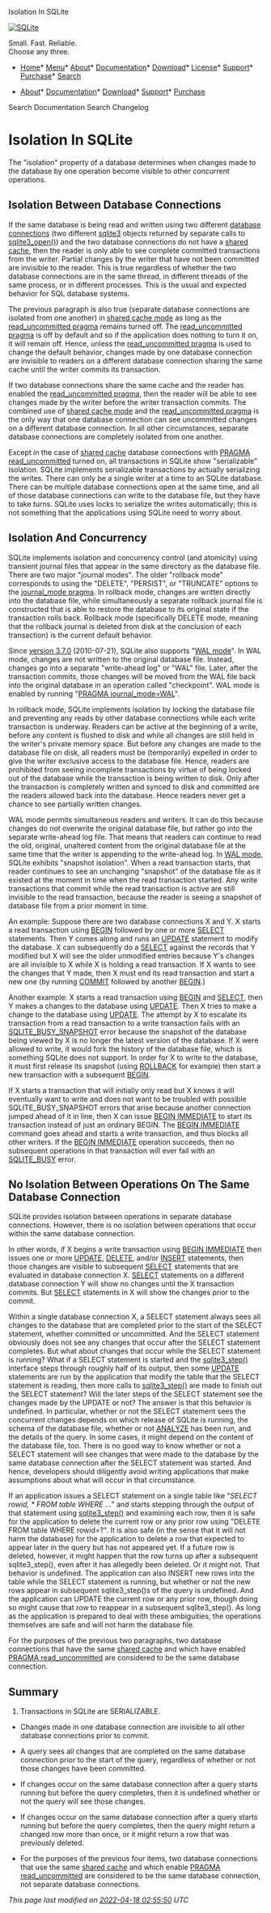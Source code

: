




Isolation In SQLite




[![SQLite](images/sqlite370_banner.gif)](index.html)


Small. Fast. Reliable.  
Choose any three.


* [Home](index.html)* [Menu](javascript:void(0))* [About](about.html)* [Documentation](docs.html)* [Download](download.html)* [License](copyright.html)* [Support](support.html)* [Purchase](prosupport.html)* [Search](javascript:void(0))




* [About](about.html)* [Documentation](docs.html)* [Download](download.html)* [Support](support.html)* [Purchase](prosupport.html)






Search Documentation
Search Changelog







# Isolation In SQLite



The "isolation" property of a database determines when changes made to 
the database by one operation become visible to other concurrent operations.



## Isolation Between Database Connections



If the same database is being read and written using two different
[database connections](c3ref/sqlite3.html) (two different [sqlite3](c3ref/sqlite3.html) objects returned by
separate calls to [sqlite3\_open()](c3ref/open.html)) and the two database connections
do not have a [shared cache](sharedcache.html), then the reader is only able to
see complete committed transactions from the writer. Partial changes
by the writer that have not been committed are invisible to the reader.
This is true regardless of whether the two database connections are in
the same thread, in different threads of the same process, or in
different processes. This
is the usual and expected behavior for SQL database systems.




The previous paragraph is also true (separate database connections are
isolated from one another) in [shared cache mode](sharedcache.html) as long as the
[read\_uncommitted pragma](pragma.html#pragma_read_uncommitted) remains turned off. The [read\_uncommitted pragma](pragma.html#pragma_read_uncommitted)
is off by default and so if the application does nothing to turn it on, 
it will remain off. Hence, unless the [read\_uncommitted pragma](pragma.html#pragma_read_uncommitted) is used
to change the default behavior, changes made by one database connection
are invisible to readers on a different database connection sharing the
same cache until the writer commits its transaction.




If two database connections share the same cache and the reader has 
enabled the [read\_uncommitted pragma](pragma.html#pragma_read_uncommitted), then the reader will be able to
see changes made by the writer before the writer transaction commits.
The combined use of [shared cache mode](sharedcache.html) and the [read\_uncommitted pragma](pragma.html#pragma_read_uncommitted) 
is the only way that one database connection can see uncommitted changes
on a different database connection. In all other circumstances, separate
database connections are completely isolated from one another.



Except in the case of [shared cache](sharedcache.html) database connections with
[PRAGMA read\_uncommitted](pragma.html#pragma_read_uncommitted) turned on, all transactions in SQLite show
"serializable" isolation. SQLite implements serializable transactions
by actually serializing the writes. There can only be a single writer
at a time to an SQLite database. There can be multiple database connections
open at the same time, and all of those database connections can write
to the database file, but they have to take turns. SQLite uses locks
to serialize the writes automatically; this is not something that
the applications using SQLite need to worry about.


## Isolation And Concurrency



SQLite implements isolation and concurrency control (and atomicity) using
transient journal files that appear in the same directory as the database file.
There are two major "journal modes".
The older "rollback mode" corresponds to using the "DELETE", "PERSIST",
or "TRUNCATE" options to the [journal\_mode pragma](pragma.html#pragma_journal_mode). In rollback mode,
changes are written directly into the database file, while simultaneously
a separate rollback journal file is constructed that is able to restore
the database to its original state if the transaction rolls back.
Rollback mode (specifically DELETE mode, meaning that the rollback journal
is deleted from disk at the conclusion of each transaction) is the current
default behavior.



Since [version 3\.7\.0](releaselog/3_7_0.html) (2010\-07\-21\), 
SQLite also supports "[WAL mode](wal.html)". In WAL mode,
changes are not written to the original database file. Instead, changes
go into a separate "write\-ahead log" or "WAL" file. 
Later, after the transaction
commits, those changes will be moved from the WAL file back into the
original database in an operation called "checkpoint". WAL mode is
enabled by running "[PRAGMA journal\_mode\=WAL](pragma.html#pragma_journal_mode)".




In rollback mode, SQLite implements isolation by locking the database
file and preventing any reads by other database connections
while each write transaction is underway.
Readers can be active at the beginning of a write, before any content
is flushed to disk and while all changes are still held in the writer's
private memory space. But before any changes are made to the database file
on disk, all readers must be (temporarily) expelled in order to give the writer
exclusive access to the database file. 
Hence, readers are prohibited from seeing incomplete
transactions by virtue of being locked out of the database while the
transaction is being written to disk. Only after the transaction is
completely written and synced to disk and committed are the readers allowed
back into the database. Hence readers never get a chance to see partially
written changes.




WAL mode permits simultaneous readers and writers. It can do this because
changes do not overwrite the original database file, but rather go
into the separate write\-ahead log file. That means that readers can continue
to read the old, original, unaltered content from the original database file
at the same time that the writer is appending to the write\-ahead log.
In [WAL mode](wal.html), SQLite exhibits "snapshot isolation". When a read transaction
starts, that reader continues to see an unchanging "snapshot" of the database
file as it existed at the moment in time when the read transaction started.
Any write transactions that commit while the read transaction is
active are still invisible to the read transaction, because the reader is
seeing a snapshot of database file from a prior moment in time.




An example: Suppose there are two database connections X and Y. X starts
a read transaction using [BEGIN](lang_transaction.html) followed by one or more [SELECT](lang_select.html) statements.
Then Y comes along and runs an [UPDATE](lang_update.html) statement to modify the database.
X can subsequently do a [SELECT](lang_select.html) against the records that Y modified but
X will see the older unmodified entries because Y's changes are all
invisible to X while X is holding a read transaction. If X wants to see
the changes that Y made, then X must end its read transaction and
start a new one (by running [COMMIT](lang_transaction.html) followed by another [BEGIN](lang_transaction.html).)




Another example: X starts a read transaction using [BEGIN](lang_transaction.html) and [SELECT](lang_select.html), then
Y makes a changes to the database using [UPDATE](lang_update.html). Then X tries to make a
change to the database using [UPDATE](lang_update.html). The attempt by X to escalate its
transaction from a read transaction to a write transaction fails with an
[SQLITE\_BUSY\_SNAPSHOT](rescode.html#busy_snapshot) error because the snapshot of the database being
viewed by X is no longer the latest version of the database. If X were
allowed to write, it would fork the history of the database file, which is
something SQLite does not support. In order for X to write to the database,
it must first release its snapshot (using [ROLLBACK](lang_transaction.html) for example) then
start a new transaction with a subsequent [BEGIN](lang_transaction.html).




If X starts a transaction that will initially only read but X knows it
will eventually want to write and does not want to be troubled with
possible SQLITE\_BUSY\_SNAPSHOT errors that arise because another connection
jumped ahead of it in line, then X can issue [BEGIN IMMEDIATE](lang_transaction.html#immediate) to start
its transaction instead of just an ordinary BEGIN. The [BEGIN IMMEDIATE](lang_transaction.html#immediate)
command goes ahead and starts a write transaction, and thus blocks all
other writers. If the [BEGIN IMMEDIATE](lang_transaction.html#immediate) operation succeeds, then no
subsequent operations in that transaction will ever fail with an
[SQLITE\_BUSY](rescode.html#busy) error.



## No Isolation Between Operations On The Same Database Connection


SQLite provides isolation between operations in separate database
connections. However, there is no isolation between operations that
occur within the same database connection.


In other words, if X begins a write transaction using [BEGIN IMMEDIATE](lang_transaction.html#immediate)
then issues one or more [UPDATE](lang_update.html), [DELETE](lang_delete.html), and/or [INSERT](lang_insert.html)
statements, then those changes are visible to subsequent [SELECT](lang_select.html) statements
that are evaluated in database connection X. [SELECT](lang_select.html) statements on
a different database connection Y will show no changes until the X
transaction commits. But [SELECT](lang_select.html) statements in X will show the changes
prior to the commit.


Within a single database connection X, a SELECT statement always sees all
changes to the database that are completed prior to the start of the SELECT
statement, whether committed or uncommitted. And the SELECT statement
obviously does not see any changes that occur after the SELECT statement
completes. But what about changes that occur while the SELECT statement
is running? What if a SELECT statement is started and the [sqlite3\_step()](c3ref/step.html)
interface steps through roughly half of its output, then some [UPDATE](lang_update.html)
statements are run by the application that modify the table that the
SELECT statement is reading, then more calls to [sqlite3\_step()](c3ref/step.html) are made
to finish out the SELECT statement? Will the later steps of the SELECT
statement see the changes made by the UPDATE or not? The answer is that
this behavior is undefined. In particular, whether or not the SELECT statement
sees the concurrent changes depends on which release of SQLite is
running, the schema of the database file, whether or not [ANALYZE](lang_analyze.html) has
been run, and the details of the query. In some cases, it might depend
on the content of the database file, too. There is no good way to know whether
or not a SELECT statement will see changes that were made to the database
by the same database connection after the SELECT statement was started.
And hence, developers should diligently avoid writing applications
that make assumptions about what will occur in that circumstance.



If an application issues a SELECT statement on a single table like
"*SELECT rowid, \* FROM table WHERE ...*" and starts stepping through 
the output of that statement using [sqlite3\_step()](c3ref/step.html) and examining each
row, then it is safe for the application to delete the current row or
any prior row using "DELETE FROM table WHERE rowid\=?". It is also safe
(in the sense that it will not harm the database) for the application to
delete a row that expected to appear later in the query but has not
appeared yet. If a future row is deleted, however, it might happen that
the row turns up after a subsequent sqlite3\_step(), even after it has
allegedly been deleted. Or it might not. That behavior is undefined.
The application can 
also INSERT new rows into the table while the SELECT statement is 
running, but whether or not the new rows appear
in subsequent sqlite3\_step()s of the query is undefined. And the application
can UPDATE the current row or any prior row, though doing so might cause 
that row to reappear in a subsequent sqlite3\_step(). As long as the 
application is prepared to deal with these ambiguities, the operations 
themselves are safe and will not harm the database file.



For the purposes of the previous two paragraphs, two database connections
that have the same [shared cache](sharedcache.html) and which have enabled
[PRAGMA read\_uncommitted](pragma.html#pragma_read_uncommitted) are considered to be the same database connection.



## Summary


1. Transactions in SQLite are SERIALIZABLE.


- Changes made in one database connection are invisible to all other database
connections prior to commit.


- A query sees all changes that are completed on the same database connection
prior to the start of the query, regardless of whether or not those changes
have been committed.


- If changes occur on the same database connection after a query 
starts running but before the query completes, then it is undefined whether 
or not the query will see those changes.


- If changes occur on the same database connection after a query 
starts running but before the query completes, then the query might return
a changed row more than once, or it might return a row that was previously
deleted.


- For the purposes of the previous four items, two database connections that 
use the same [shared cache](sharedcache.html) and which enable [PRAGMA read\_uncommitted](pragma.html#pragma_read_uncommitted) are
considered to be the same database connection, not separate database
connections.


*This page last modified on [2022\-04\-18 02:55:50](https://sqlite.org/docsrc/honeypot) UTC* 


